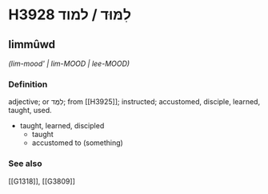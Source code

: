 # H3928 לִמּוּד / למוד

## limmûwd

_(lim-mood' | lim-MOOD | lee-MOOD)_

### Definition

adjective; or לִמֻּד; from [[H3925]]; instructed; accustomed, disciple, learned, taught, used.

- taught, learned, discipled
    - taught
    - accustomed to (something)
### See also

[[G1318]], [[G3809]]

